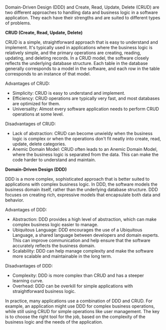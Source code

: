 Domain-Driven Design (DDD) and Create, Read, Update, Delete (CRUD) are two different approaches to handling data and business logic in a software application. They each have their strengths and are suited to different types of problems.

**CRUD (Create, Read, Update, Delete)**

CRUD is a simple, straightforward approach that is easy to understand and implement. It's typically used in applications where the business logic is relatively simple, and the primary operations are creating, reading, updating, and deleting records. In a CRUD model, the software closely reflects the underlying database structure. Each table in the database generally corresponds to a model in the software, and each row in the table corresponds to an instance of that model.

Advantages of CRUD:

- Simplicity: CRUD is easy to understand and implement.
- Efficiency: CRUD operations are typically very fast, and most databases are optimized for them.
- Universality: Almost every software application needs to perform CRUD operations at some level.

Disadvantages of CRUD:

- Lack of abstraction: CRUD can become unwieldy when the business logic is complex or when the operations don't fit neatly into create, read, update, delete categories.
- Anemic Domain Model: CRUD often leads to an Anemic Domain Model, where the business logic is separated from the data. This can make the code harder to understand and maintain.

**Domain-Driven Design (DDD)**

DDD is a more complex, sophisticated approach that is better suited to applications with complex business logic. In DDD, the software models the business domain itself, rather than the underlying database structure. DDD focuses on creating rich, expressive models that encapsulate both data and behavior.

Advantages of DDD:

- Abstraction: DDD provides a high level of abstraction, which can make complex business logic easier to manage.
- Ubiquitous Language: DDD encourages the use of a Ubiquitous Language, a shared language between developers and domain experts. This can improve communication and help ensure that the software accurately reflects the business domain.
- Scalability: DDD can help manage complexity and make the software more scalable and maintainable in the long term.

Disadvantages of DDD:

- Complexity: DDD is more complex than CRUD and has a steeper learning curve.
- Overhead: DDD can be overkill for simple applications with straightforward business logic.

In practice, many applications use a combination of DDD and CRUD. For example, an application might use DDD for complex business operations, while still using CRUD for simple operations like user management. The key is to choose the right tool for the job, based on the complexity of the business logic and the needs of the application.